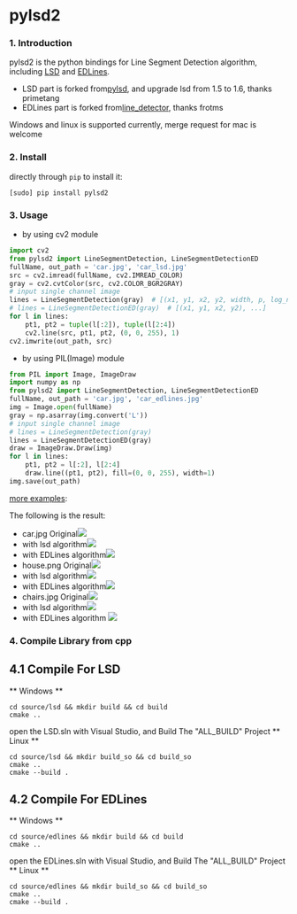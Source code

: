 pylsd2
======

### 1. Introduction

pylsd2 is the python bindings for Line Segment Detection algorithm, including [LSD](http://www.ipol.im/pub/art/2012/gjmr-lsd/) and [EDLines](https://www.sciencedirect.com/science/article/abs/pii/S0167865511001772).

* LSD part is forked from[pylsd](https://github.com/primetang/pylsd), and upgrade lsd from 1.5 to 1.6, thanks primetang
* EDLines part is forked from[line_detector](https://github.com/frotms/line_detector), thanks frotms

Windows and linux is supported currently, merge request for mac is welcome

### 2. Install

directly through `pip` to install it:

```
[sudo] pip install pylsd2
```

### 3. Usage

* by using cv2 module

```python
import cv2
from pylsd2 import LineSegmentDetection, LineSegmentDetectionED
fullName, out_path = 'car.jpg', 'car_lsd.jpg'
src = cv2.imread(fullName, cv2.IMREAD_COLOR)
gray = cv2.cvtColor(src, cv2.COLOR_BGR2GRAY)
# input single channel image
lines = LineSegmentDetection(gray)  # [(x1, y1, x2, y2, width, p, log_nfa), ...]
# lines = LineSegmentDetectionED(gray)  # [(x1, y1, x2, y2), ...]
for l in lines:
    pt1, pt2 = tuple(l[:2]), tuple(l[2:4])
    cv2.line(src, pt1, pt2, (0, 0, 255), 1)
cv2.imwrite(out_path, src)
```

* by using PIL(Image) module

```python
from PIL import Image, ImageDraw
import numpy as np
from pylsd2 import LineSegmentDetection, LineSegmentDetectionED
fullName, out_path = 'car.jpg', 'car_edlines.jpg'
img = Image.open(fullName)
gray = np.asarray(img.convert('L'))
# input single channel image
# lines = LineSegmentDetection(gray)
lines = LineSegmentDetectionED(gray)
draw = ImageDraw.Draw(img)
for l in lines:
    pt1, pt2 = l[:2], l[2:4]
    draw.line((pt1, pt2), fill=(0, 0, 255), width=1)
img.save(out_path)
```

[more examples](https://github.com/anyongjin/pylsd2/tree/master/example):

The following is the result:

* car.jpg Original![](example/car.jpg)
* with lsd algorithm![](example/out/car_lsd.jpg)
* with EDLines algorithm![](example/out/car_edlines.jpg)
* house.png Original![](example/house.png)
* with lsd algorithm![](example/out/house_lsd.png)
* with EDLines algorithm![](example/out/house_edlines.png)
* chairs.jpg Original![](example/chairs.jpg)
* with lsd algorithm![](example/out/chairs_lsd.jpg)
* with EDLines algorithm
  ![](example/out/chairs_edlines.jpg)

### 4. Compile Library from cpp  

## 4.1 Compile For LSD
** Windows **

```shell
cd source/lsd && mkdir build && cd build
cmake ..
```

open the LSD.sln with Visual Studio, and Build The "ALL_BUILD" Project
** Linux **

```shell
cd source/lsd && mkdir build_so && cd build_so
cmake ..
cmake --build .
```

## 4.2 Compile For EDLines
** Windows **

```shell
cd source/edlines && mkdir build && cd build
cmake ..
```

open the EDLines.sln with Visual Studio, and Build The "ALL_BUILD" Project
** Linux **

```shell
cd source/edlines && mkdir build_so && cd build_so
cmake ..
cmake --build .
```
